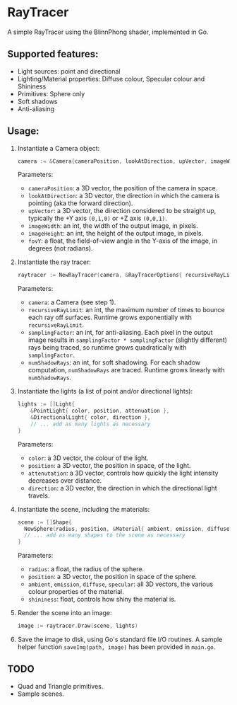 RayTracer
============

A simple RayTracer using the BlinnPhong shader, implemented in Go.

Supported features:
-------------------
* Light sources: point and directional
* Lighting/Material properties: Diffuse colour, Specular colour and Shininess 
* Primitives: Sphere only
* Soft shadows
* Anti-aliasing

Usage:
------
1. Instantiate a Camera object:

     ```go
     camera := &Camera{cameraPosition, lookAtDirection, upVector, imageWidth, imageHeight, fovY}
     ```

    Parameters:
    * `cameraPosition`: a 3D vector, the position of the camera in space.
    * `lookAtDirection`: a 3D vector, the direction in which the camera is pointing (aka the forward direction).
    * `upVector`: a 3D vector, the direction considered to be straight up, typically the +Y axis `(0,1,0)` or +Z axis `(0,0,1)`.
    * `imageWidth`: an int, the width of the output image, in pixels.
    * `imageHeight`: an int, the height of the output image, in pixels.
    * `fovY`: a float, the field-of-view angle in the Y-axis of the image, in degrees (not radians).

2. Instantiate the ray tracer:

     ```go
     raytracer := NewRayTracer(camera, &RayTracerOptions{ recursiveRayLimit, samplingFactor, numShadowRays })
     ```

    Parameters:
    * `camera`: a Camera (see step 1).
    * `recursiveRayLimit`: an int, the maximum number of times to bounce each ray off surfaces. Runtime grows exponentially with `recursiveRayLimit`.
    * `samplingFactor`: an int, for anti-aliasing. Each pixel in the output image results in `samplingFactor * samplingFactor` (slightly different) rays being traced, so runtime grows quadratically with `samplingFactor`.
    * `numShadowRays`: an int, for soft shadowing. For each shadow computation, `numShadowRays` are traced. Runtime grows linearly with `numShadowRays`.

3. Instantiate the lights (a list of point and/or directional lights):

     ```go
     lights := []Light{
         &PointLight{ color, position, attenuation },
         &DirectionalLight{ color, direction },
         // ... add as many lights as necessary
     }
     ```

    Parameters:
    * `color`: a 3D vector, the colour of the light.
    * `position`: a 3D vector, the position in space, of the light.
    * `attenutation`: a 3D vector, controls how quickly the light intensity decreases over distance.
    * `direction`: a 3D vector, the direction in which the directional light travels.

4. Instantiate the scene, including the materials:

     ```go
     scene := []Shape{
	   NewSphere(radius, position, &Material{ ambient, emission, diffuse, specular, shininess }),
	   // ... add as many shapes to the scene as necessary
     }
    ```

    Parameters:
    * `radius`: a float, the radius of the sphere.
    * `position`: a 3D vector, the position in space of the sphere.
    * `ambient`, `emission`, `diffuse`, `specular`: all 3D vectors, the various colour properties of the material.
    * `shininess`: float, controls how shiny the material is.


5. Render the scene into an image:

     ```go
     image := raytracer.Draw(scene, lights)
     ```

6. Save the image to disk, using Go's standard file I/O routines. A sample helper function `saveImg(path, image)` has been provided in `main.go`.


TODO
----
* Quad and Triangle primitives.
* Sample scenes.
